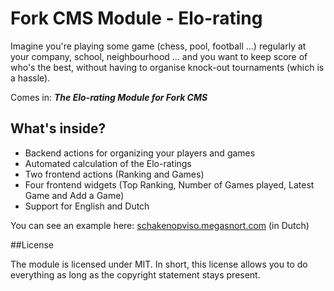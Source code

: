 Fork CMS Module - Elo-rating
==========================

Imagine you're playing some game (chess, pool, football ...) regularly at your company, school, neighbourhood ... and you want to keep score of who's the best, without having to organise knock-out tournaments (which is a hassle).
 
Comes in: ***The Elo-rating Module for Fork CMS***

## What's inside?
* Backend actions for organizing your players and games
* Automated calculation of the Elo-ratings
* Two frontend actions (Ranking and Games)
* Four frontend widgets (Top Ranking, Number of Games played, Latest Game and Add a Game)
* Support for English and Dutch

You can see an example here: [schakenopviso.megasnort.com](http://schakenopviso.megasnort.com) (in Dutch)

##License

The module is licensed under MIT. In short, this license allows you to do everything as long as the copyright statement stays present.
